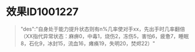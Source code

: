 # 效果ID1001227
> "des":"自身处于能力提升状态则有n%几率使对手xx，先出手时几率翻倍（XX指代异常状态：麻痹0，中毒1，烧伤2，冻伤5，害怕6，疲惫7，睡眠8，石化9，冰封15，流血16，瘫痪19，失明20，焚烬22）"
